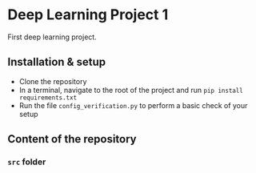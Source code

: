 # Deep Learning Project 1

First deep learning project.

## Installation & setup

* Clone the repository
* In a terminal, navigate to the root of the project and run `pip install requirements.txt`
* Run the file `config_verification.py` to perform a basic check of your setup

## Content of the repository

### `src` folder


